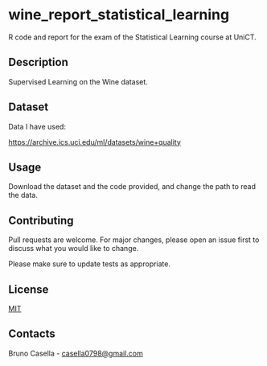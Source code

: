 # wine_report_statistical_learning
R code and report for the exam of the Statistical Learning course  at UniCT.

## Description

Supervised Learning on the Wine dataset.

## Dataset
Data I have used:

https://archive.ics.uci.edu/ml/datasets/wine+quality


## Usage

Download the dataset and the code provided, and change the path to read the data.

## Contributing
Pull requests are welcome. For major changes, please open an issue first to discuss what you would like to change.

Please make sure to update tests as appropriate.

## License
[MIT](https://choosealicense.com/licenses/mit/)

## Contacts
Bruno Casella - casella0798@gmail.com

